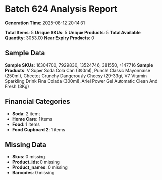 # Batch 624 Analysis Report

**Generation Time**: 2025-08-12 20:14:31

**Total Items**: 5
**Unique SKUs**: 5
**Unique Products**: 5
**Total Available Quantity**: 3053.00
**Near Expiry Products**: 0

## Sample Data
**Sample SKUs**: 16304700, 7929830, 13524746, 381550, 4147716
**Sample Products**: V Super Soda Cola Can (300ml), Punch! Classic Mayonnaise (250ml), Cheetos Crunchy Dangerously Cheesy (29-33g), V7 Vitamin Sparkling Drink Pina Colada (300ml), Ariel Power Gel Automatic Clean And Fresh (3Kg)

## Financial Categories
- **Soda**: 2 items
- **Home Care**: 1 items
- **Food**: 1 items
- **Food Cupboard 2**: 1 items

## Missing Data
- **Skus**: 0 missing
- **Product_ids**: 0 missing
- **Product_names**: 0 missing
- **Barcodes**: 0 missing
